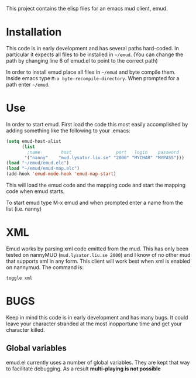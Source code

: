 This project contains the elisp files for an emacs mud client, emud.

# Installation

This code is in early development and has several paths hard-coded. In
particular it expects all files to be installed in `~/emud`.  (You can
change the path by changing line 6 of emud.el to point to the correct
path)

In order to install emud place all files in `~/emud` and byte compile
them.  Inside emacs type `M-x byte-recompile-directory`. When prompted
for a path enter `~/emud`.

# Use

In order to start emud. First load the code this most easily
accomplished by adding something like the following to your .emacs:

```lisp
(setq emud-host-alist
      (list 
        ;name        host                 port   login    password
       '("nanny"    "mud.lysator.liu.se" "2000" "MYCHAR" "MYPASS")))
(load "~/emud/emud.elc")
(load "~/emud/emud-map.elc")
(add-hook 'emud-mode-hook 'emud-map-start)
```

This will load the emud code and the mapping code and start the
mapping code when emud starts.

To start emud type M-x emud and when prompted enter a name from the list (i.e. nanny)

# XML

Emud works by parsing xml code emitted from the mud. This has only
been tested on nannyMUD (`mud.lysator.liu.se 2000`) and I know of no
other mud that supports xml in any form. This client will work best
when xml is enabled on nannymud. The command is:

```
toggle xml
```

# BUGS

Keep in mind this code is in early development and has many bugs. It
could leave your character stranded at the most inopportune time and
get your character killed.

## Global variables

emud.el currently uses a number of global variables. They are kept
that way to facilitate debugging. As a result **multi-playing is not
possible**
